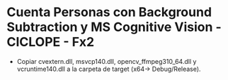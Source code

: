 # Cuenta Personas con Background Subtraction y MS Cognitive Vision - CICLOPE - Fx2

- Copiar cvextern.dll, msvcp140.dll, opencv_ffmpeg310_64.dll y vcruntime140.dll a la carpeta de target (x64-> Debug/Release).



